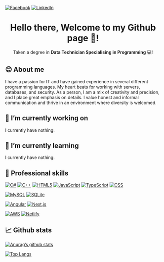 [![Facebook](https://img.shields.io/badge/Facebook-%231877F2?style=for-the-badge&logo=Facebook&logoColor=white)](https://www.facebook.com/dennis.thiesen.1990)
[![LinkedIn](https://img.shields.io/badge/LinkedIn-%230077B5?style=for-the-badge&logo=linkedin&logoColor=white)](https://www.linkedin.com/in/dennisthiesen)

<div align="center">

  # Hello there, Welcome to my Github page 👋!
  
  Taken a degree in **Data Technician Specialising in Programming** 💻!
  
</div>

## 😊 About me

I have a passion for IT and have gained experience in several different programming languages. My heart beats for working with servers, databases, and security. As a person, I am a mix of creativity and precision, and I place great emphasis on details. I value honest and informal communication and thrive in an environment where diversity is welcomed.

## 🔭 I’m currently working on

I currently have nothing.

## 🌱 I’m currently learning

I currently have nothing.

## 💼 Professional skills

[![C#](https://custom-icon-badges.demolab.com/badge/C%23-%23239120.svg?style=for-the-badge&logo=cshrp&logoColor=white)](https://en.wikipedia.org/wiki/C_Sharp_(programming_language))
[![C++](https://img.shields.io/badge/C++-%2300599C?style=for-the-badge&logo=c%2B%2B&logoColor=white)](https://en.wikipedia.org/wiki/C%2B%2B)
[![HTML5](https://img.shields.io/badge/HTML-%23E34F26?style=for-the-badge&logo=html5&logoColor=white)](https://en.wikipedia.org/wiki/HTML5)
[![JavaScript](https://img.shields.io/badge/JavaScript-%23323330?style=for-the-badge&logo=javascript&logoColor=%23F7DF1E)](https://en.wikipedia.org/wiki/JavaScript)
[![TypeScript](https://img.shields.io/badge/TypeScript-%23007ACC?style=for-the-badge&logo=typescript&logoColor=white)](https://en.wikipedia.org/wiki/TypeScript)
[![CSS](https://img.shields.io/badge/CSS-%231572B6?style=for-the-badge&logo=css3&logoColor=white)](https://en.wikipedia.org/wiki/CSS)

[![MySQL](https://img.shields.io/badge/MySQL-%234479A1?style=for-the-badge&logo=mysql&logoColor=white)](https://en.wikipedia.org/wiki/MySQL)
[![SQLite](https://img.shields.io/badge/SQLite-%23003B57?style=for-the-badge&logo=sqlite&logoColor=white)](https://en.wikipedia.org/wiki/SQLite)

[![Angular](https://img.shields.io/badge/Angular-%23DD0031?style=for-the-badge&logo=angular&logoColor=white)](https://en.wikipedia.org/wiki/Angular_(web_framework))
[![Next.js](https://img.shields.io/badge/Next.js-black?style=for-the-badge&logo=next.js&logoColor=white)](https://en.wikipedia.org/wiki/Next.js)

[![AWS](https://img.shields.io/badge/AWS-%23FF9900.svg?style=for-the-badge&logo=amazon-web-services&logoColor=white)](https://en.wikipedia.org/wiki/Amazon_Web_Services)
[![Netlify](https://img.shields.io/badge/Netlify-%23000000.svg?style=for-the-badge&logo=netlify&logoColor=#00C7B7)](https://en.wikipedia.org/wiki/Netlify)

## 📈 Github stats

[![Anurag’s github stats](https://github-readme-stats.vercel.app/api?username=Hulle107)](https://github.com/Hulle107)

[![Top Langs](https://github-readme-stats.vercel.app/api/top-langs/?username=Hulle107&layout=compact)](https://github.com/Hulle107)

<!--
- 🔭 I’m currently working on ...
- 🌱 I’m currently learning ...
- 👯 I’m looking to collaborate on ...
- 🤔 I’m looking for help with ...
- 💬 Ask me about ...
- 📫 How to reach me: ...
- 😄 Pronouns: ...
- ⚡ Fun fact: ...
-->
